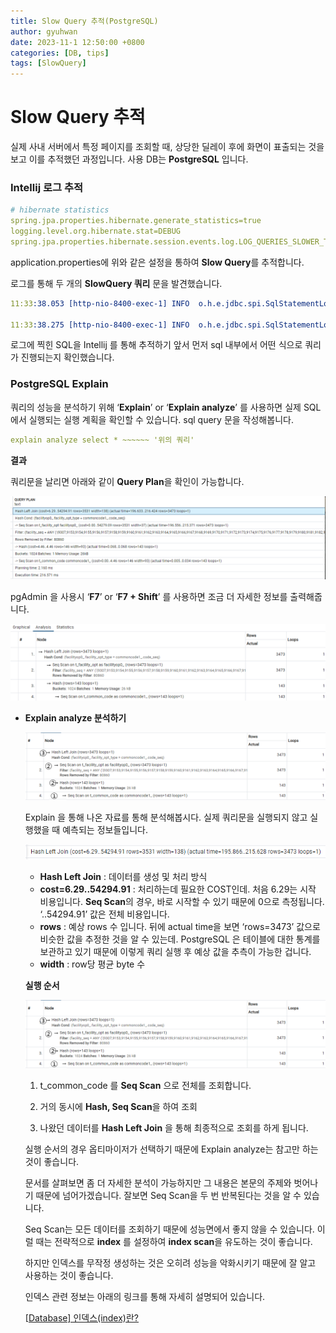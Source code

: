 ```yaml
---
title: Slow Query 추적(PostgreSQL)
author: gyuhwan
date: 2023-11-1 12:50:00 +0800
categories: [DB, tips]
tags: [SlowQuery]
---
```


# Slow Query 추적

실제 사내 서버에서 특정 페이지를 조회할 때, 상당한 딜레이 후에 화면이 표출되는 것을 보고 이를 추적했던 과정입니다.  사용 DB는 **PostgreSQL** 입니다.  

### **Intellij 로그 추적**

```yaml
# hibernate statistics
spring.jpa.properties.hibernate.generate_statistics=true
logging.level.org.hibernate.stat=DEBUG
spring.jpa.properties.hibernate.session.events.log.LOG_QUERIES_SLOWER_THAN_MS=10
```

application.properties에 위와 같은 설정을 통하여 **Slow Query**를 추적합니다. 

로그를 통해 두 개의 **SlowQuery 쿼리** 문을 발견했습니다. 

```yaml
11:33:38.053 [http-nio-8400-exec-1] INFO  o.h.e.jdbc.spi.SqlStatementLogger.logSlowQuery 183 - SlowQuery: 19 milliseconds. SQL: 'HikariProxyPreparedStatement@55029049 wrapping select facility0_.facility_seq as facility1_6_, facility0_.administ_zone as administ2_6_, facility0_.alive_check as alive_ch3_6_, facility0_.facility_id as facility4_6_, facility0_.facility_image as facility5_6_, facility0_.facility_instl_dt as facility6_6_, facility0_.facility_instl_info as facility7_6_, facility0_.facility_kind as facility8_6_, facility0_.facility_name as facility9_6_, facility0_.facility_status as facilit10_6_, facility0_.insert_dt as insert_11_6_, facility0_.insert_user_seq as insert_12_6_, facility0_.latitude as latitud13_6_, facility0_.longitude as longitu14_6_, facility0_.station_seq as station15_6_, facility0_.update_dt as update_16_6_, facility0_.update_user_seq as update_17_6_ from t_facility facility0_ where facility0_.facility_kind=75'

11:33:38.275 [http-nio-8400-exec-1] INFO  o.h.e.jdbc.spi.SqlStatementLogger.logSlowQuery 183 - SlowQuery: 185 milliseconds. SQL: 'HikariProxyPreparedStatement@477509515 wrapping select facilityop0_.facility_seq as facility5_8_2_, facilityop0_.facility_opt_seq as facility1_8_2_, facilityop0_.facility_opt_seq as facility1_8_1_, facilityop0_.facility_opt_type as facility3_8_1_, facilityop0_.facility_opt_name as facility2_8_1_, facilityop0_.facility_opt_value as facility4_8_1_, facilityop0_.facility_seq as facility5_8_1_, facilityop0_.insert_dt as insert_d6_8_1_, commoncode1_.code_seq as code_seq1_4_0_, commoncode1_.code_id as code_id2_4_0_, commoncode1_.code_name as code_nam3_4_0_, commoncode1_.code_value as code_val4_4_0_, commoncode1_.insert_dt as insert_d5_4_0_, commoncode1_.insert_user_seq as insert_u6_4_0_, commoncode1_.parent_code_seq as parent_c7_4_0_, commoncode1_.update_dt as update_d8_4_0_, commoncode1_.update_user_seq as update_u9_4_0_, commoncode1_.use_kind as use_kin10_4_0_ from t_facility_opt facilityop0_ left outer join t_common_code commoncode1_ on facilityop0_.facility_opt_type=commoncode1_.code_seq where facilityop0_.facility_seq in (9967, 9892, 9893, 9894, 9895, 9896, 9897, 9898, 9863, 9864, 9865, 9866, 9867, 9868, 9905, 9906, 9907, 9908, 9909, 9910, 9911, 9912, 9913, 9914, 9915, 9916, 9917, 9918, 9919, 9920, 9921, 9922, 9923, 9924, 9725, 9726, 9727, 9728, 9729, 9796, 9797, 9798, 9925, 9926, 9927, 9928, 9929, 9935, 9936, 9937, 9938, 9939, 9940, 9941, 9942, 9943, 9931, 9932, 9933, 9934, 9730, 9731, 9732, 9733, 9799, 9800, 9801, 9944, 9945, 9946, 9947, 9948, 9949, 9950, 9951, 9952, 9953, 9734, 9735, 9736, 9737, 9738, 9739, 9740, 9741, 9742, 9743, 9744, 9745, 9802, 9803, 9804, 6907, 9746, 9747, 9748, 9749, 9750, 9751, 9752, 9753, 6659, 9754, 9755, 9756, 9757, 9758, 9716, 9930, 9759, 9760, 9761, 6660, 9715, 9719, 9720, 9762, 9763, 9764, 9765, 9766, 6661, 9723, 9724, 9767, 9768, 9769, 9770, 9771, 9772, 9773, 9774, 9775, 9776, 9777, 9778, 9779, 9780, 9781, 9782, 9783, 9784, 9785, 9786, 9787, 9194, 9224, 9968, 9969, 9966, 9970, 9971, 9312, 9313, 9314, 9315, 9316, 9317, 9318, 9319, 9320, 9321, 9322, 9323, 9324, 9325, 9326, 9327, 9328, 9329, 9330, 9331, 9332, 9333, 9334, 9335, 9337, 9338, 9339, 9340, 9341, 9342, 9343, 9344, 9345, 9346, 9347, 9348, 9349, 9350, 9351, 9352, 9353, 9354, 9355, 9356, 9357, 9358, 9359, 9360, 9361, 9362, 9363, 9364, 9365, 9366, 9367, 9368, 9369, 9370, 9371, 9372, 9373, 9374, 9375, 9376, 9377, 9378, 9379, 9380, 9381, 9382, 9383, 9384, 9385, 9386, 9387, 9388, 9389, 9390, 9391, 9392, 9393, 9394, 9395, 9396, 9397, 9398, 9399, 9400, 9401, 9402, 9403, 9404, 9405, 9406, 9407, 9408, 9409, 9410, 9411, 9412, 9413, 9414, 9415, 9416, 9417, 9418, 9419, 9420, 9421, 9422, 9423, 9424, 9425, 9426, 9427, 9428, 9429, 9430, 9431, 9432, 9433, 9434, 9435, 9436, 9437, 9438, 9439, 9440, 9441, 9442, 9443, 9444, 9445, 9446, 9447, 9448, 9449, 9450, 9451, 9452, 9453, 9454, 9455, 9456, 9457, 9458, 9459, 9460, 9461, 9462, 9463, 9464, 9465, 9466, 9467, 9468, 9469, 9470, 9471, 9472, 9473, 9474, 9475, 9476, 9477, 9478, 9479, 9480, 9481, 9482, 9483, 9484, 9485, 9486, 9487, 9488, 9489, 9490, 9491, 9492, 9493, 9494, 9495, 9496, 9497, 9498, 9499, 9500, 9501, 9502, 9503, 9504, 9505, 9506, 9507, 9508, 9509, 9510, 9511, 9512, 9513, 9514, 9515, 9516, 9517, 9518, 9519, 9520, 9521, 9522, 9523, 9524, 9525, 9526, 9527, 9528, 9529, 9530, 9531, 9536, 9537, 9538, 9539, 9540, 9541, 9542, 9543, 9544, 9545, 9546, 9547, 9548, 9549, 9550, 9551, 9552, 9553, 9554, 9555, 9556, 9557, 9558, 9559, 9560, 9561, 9562, 9563, 9564, 9565, 9566, 9567, 9568, 9806, 9532, 9814, 9815, 9816, 9533, 9535, 9534, 6658, 9807, 9817, 9818, 9819, 9808, 9820, 9821, 9822, 9713, 9714, 9809, 9810, 9826, 9827, 9828, 8670, 8679, 8688, 8897, 8898, 9192, 6802, 9193, 9700, 6765, 9699, 9701, 9702, 9703, 9704, 9705, 9706, 9707, 9708, 9709, 9710, 9711, 9712, 9717, 9718, 9823, 9824, 9825, 9830, 9831, 9832, 9336, 9903, 9904, 9793, 9794, 9795, 9899, 9900, 9901, 9902, 9829, 9833, 9834, 9835, 9862, 9869, 9870, 9871, 9872, 9873, 9221, 9229, 9242, 9874, 9875, 9876, 9877, 9878, 9879, 9880, 9881, 9882, 9883, 9884, 9885, 9886, 9887, 9888, 9889, 9890, 9891)'
```

로그에 찍힌 SQL을 Intellij 를 통해 추적하기 앞서 먼저 sql 내부에서 어떤 식으로 쿼리가 진행되는지 확인했습니다. 

### PostgreSQL Explain

쿼리의 성능을 분석하기 위해 ‘**Explain**’ or ‘**Explain analyze**’ 를 사용하면 실제 SQL 에서 실행되는 실행 계획을 확인할 수 있습니다.  sql query 문을 작성해봅니다. 

```yaml
explain analyze select * ~~~~~~ '위의 쿼리'
```

**결과**

쿼리문을 날리면 아래와 같이 **Query Plan**을 확인이 가능합니다. 

![slow-query1](/commons/slowquery/slow_query1.png)

pgAdmin 을 사용시 ‘**F7**’ or ‘**F7 + Shift**’ 를 사용하면 조금 더 자세한 정보를 출력해줍니다. 

![slow-query2](/commons/slowquery/slow_query2.png)

- **Explain analyze 분석하기**
    
  ![slow-query3](/commons/slowquery/slow_query4.png)
    
    Explain 을 통해 나온 자료를 통해 분석해봅시다. 실제 쿼리문을 실행되지 않고 실행했을 때 예측되는 정보들입니다. 
    
    ![slow-query5](/commons/slowquery/slow_query5.png)
    
    - **Hash Left Join** : 데이터를 생성 및 처리 방식
    - **cost=6.29..54294.91** : 처리하는데 필요한 COST인데. 처음 6.29는 시작 비용입니다. **Seq Scan**의 경우, 바로 시작할 수 있기 때문에 0으로 측정됩니다. ‘..54294.91’  값은 전체 비용입니다.
    - **rows** : 예상 rows 수 입니다.  뒤에 actual time을 보면 ‘rows=3473’ 값으로 비슷한 값을 추정한 것을 알 수 있는데. PostgreSQL 은 테이블에 대한 통계를 보관하고 있기 때문에 이렇게 쿼리 실행 후 예상 값을 추측이 가능한 겁니다.
    - **width** : row당 평균 byte 수
    
    **실행 순서**
    
    ![slow-query4](/commons/slowquery/slow_query4.png)
    
    1) t_common_code 를 **Seq Scan** 으로 전체를 조회합니다. 
    
    2) 거의 동시에 **Hash, Seq Scan**을 하여 조회
    
    3) 나왔던 데이터를 **Hash Left Join** 을 통해 최종적으로 조회를 하게 됩니다. 
    
    실행 순서의 경우 옵티마이저가 선택하기 때문에 Explain analyze는 참고만 하는 것이 좋습니다. 
    
    문서를 살펴보면 좀 더 자세한 분석이 가능하지만 그 내용은 본문의 주제와 벗어나기 때문에 넘어가겠습니다. 잘보면 Seq Scan을 두 번 반복된다는 것을 알 수 있습니다. 
    
    Seq Scan는 모든 데이터를 조회하기 때문에 성능면에서 좋지 않을 수 있습니다. 이럴 때는 전략적으로 **index** 를 설정하여 **index scan**을 유도하는 것이 좋습니다. 
    
    하지만 인덱스를 무작정 생성하는 것은 오히려 성능을 악화시키기 때문에 잘 알고 사용하는 것이 좋습니다. 
    
    인덱스 관련 정보는 아래의 링크를 통해 자세히 설명되어 있습니다.
    
    [[Database\] 인덱스(index)란?](https://mangkyu.tistory.com/96)